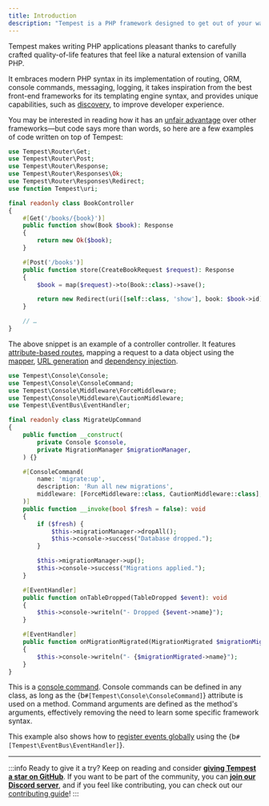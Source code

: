 ```yaml
---
title: Introduction
description: "Tempest is a PHP framework designed to get out of your way. Its core philosophy is to enable developers to write as little framework-specific code as possible, so that they can focus on application code instead."
---
```


Tempest makes writing PHP applications pleasant thanks to carefully crafted quality-of-life features that feel like a natural extension of vanilla PHP.

It embraces modern PHP syntax in its implementation of routing, ORM, console commands, messaging, logging, it takes inspiration from the best front-end frameworks for its templating engine syntax, and provides unique capabilities, such as [discovery](../3-internals/02-discovery), to improve developer experience.

You may be interested in reading how it has an [unfair advantage](/blog/unfair-advantage) over other frameworks—but code says more than words, so here are a few examples of code written on top of Tempest:

```php
use Tempest\Router\Get;
use Tempest\Router\Post;
use Tempest\Router\Response;
use Tempest\Router\Responses\Ok;
use Tempest\Router\Responses\Redirect;
use function Tempest\uri;

final readonly class BookController
{
    #[Get('/books/{book}')]
    public function show(Book $book): Response
    {
        return new Ok($book);
    }

    #[Post('/books')]
    public function store(CreateBookRequest $request): Response
    {
        $book = map($request)->to(Book::class)->save();

        return new Redirect(uri([self::class, 'show'], book: $book->id));
    }

    // …
}
```

The above snippet is an example of a controller controller. It features [attribute-based routes](../1-essentials/02-controllers), mapping a request to a data object using the [mapper](../2-tempest-in-depth/01-mapper), [URL generation](../1-essentials/02-controllers#generating-uris) and [dependency injection](../1-essentials/01-container#autowired-dependencies).

```php
use Tempest\Console\Console;
use Tempest\Console\ConsoleCommand;
use Tempest\Console\Middleware\ForceMiddleware;
use Tempest\Console\Middleware\CautionMiddleware;
use Tempest\EventBus\EventHandler;

final readonly class MigrateUpCommand
{
    public function __construct(
        private Console $console,
        private MigrationManager $migrationManager,
    ) {}

    #[ConsoleCommand(
        name: 'migrate:up',
        description: 'Run all new migrations',
        middleware: [ForceMiddleware::class, CautionMiddleware::class],
    )]
    public function __invoke(bool $fresh = false): void
    {
        if ($fresh) {
            $this->migrationManager->dropAll();
            $this->console->success("Database dropped.");
        }

        $this->migrationManager->up();
        $this->console->success("Migrations applied.");
    }

    #[EventHandler]
    public function onTableDropped(TableDropped $event): void
    {
        $this->console->writeln("- Dropped {$event->name}");
    }

    #[EventHandler]
    public function onMigrationMigrated(MigrationMigrated $migrationMigrated): void
    {
        $this->console->writeln("- {$migrationMigrated->name}");
    }
}
```

This is a [console command](../3-console/02-building-console-commands). Console commands can be defined in any class, as long as the {b`#[Tempest\Console\ConsoleCommand]`} attribute is used on a method. Command arguments are defined as the method's arguments, effectively removing the need to learn some specific framework syntax.

This example also shows how to [register events globally](../2-tempest-in-depth/03-events) using the {b`#[Tempest\EventBus\EventHandler]`}.

---

:::info Ready to give it a try?
Keep on reading and consider [**giving Tempest a star️ on GitHub**](https://github.com/tempestphp/tempest-framework). If you want to be part of the community, you can [**join our Discord server**](https://discord.gg/pPhpTGUMPQ), and if you feel like contributing, you can check out our [contributing guide](/docs/extra-topics/contributing)!
:::
